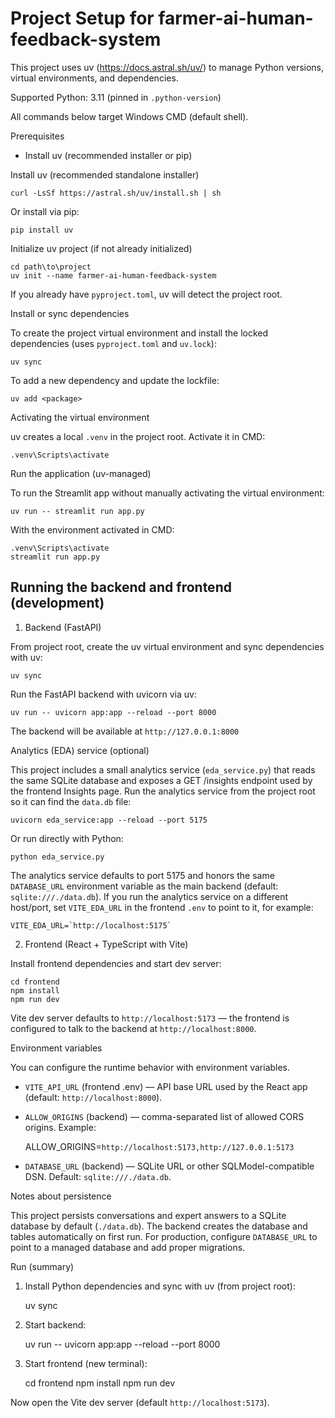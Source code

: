 # Project Setup for farmer-ai-human-feedback-system

This project uses uv (https://docs.astral.sh/uv/) to manage Python versions, virtual environments, and dependencies.

Supported Python: 3.11 (pinned in `.python-version`)

All commands below target Windows CMD (default shell).

Prerequisites

- Install uv (recommended installer or pip)

Install uv (recommended standalone installer)

    curl -LsSf https://astral.sh/uv/install.sh | sh

Or install via pip:

    pip install uv

Initialize uv project (if not already initialized)

    cd path\to\project
    uv init --name farmer-ai-human-feedback-system

If you already have `pyproject.toml`, uv will detect the project root.

Install or sync dependencies

To create the project virtual environment and install the locked dependencies (uses `pyproject.toml` and `uv.lock`):

    uv sync

To add a new dependency and update the lockfile:

    uv add <package>

Activating the virtual environment

uv creates a local `.venv` in the project root. Activate it in CMD:

    .venv\Scripts\activate

Run the application (uv-managed)

To run the Streamlit app without manually activating the virtual environment:

    uv run -- streamlit run app.py

With the environment activated in CMD:

    .venv\Scripts\activate
    streamlit run app.py

## Running the backend and frontend (development)

1. Backend (FastAPI)

From project root, create the uv virtual environment and sync dependencies with uv:

    uv sync

Run the FastAPI backend with uvicorn via uv:

    uv run -- uvicorn app:app --reload --port 8000

The backend will be available at `http://127.0.0.1:8000`

Analytics (EDA) service (optional)

This project includes a small analytics service (`eda_service.py`) that reads the same SQLite database and exposes a GET /insights endpoint used by the frontend Insights page. Run the analytics service from the project root so it can find the `data.db` file:

    uvicorn eda_service:app --reload --port 5175

Or run directly with Python:

    python eda_service.py

The analytics service defaults to port 5175 and honors the same `DATABASE_URL` environment variable as the main backend (default: `sqlite:///./data.db`). If you run the analytics service on a different host/port, set `VITE_EDA_URL` in the frontend `.env` to point to it, for example:

    VITE_EDA_URL=`http://localhost:5175`

2. Frontend (React + TypeScript with Vite)

Install frontend dependencies and start dev server:

    cd frontend
    npm install
    npm run dev

Vite dev server defaults to `http://localhost:5173` — the frontend is configured to talk to the backend at `http://localhost:8000`.

Environment variables

You can configure the runtime behavior with environment variables.

- `VITE_API_URL` (frontend .env) — API base URL used by the React app (default: `http://localhost:8000`).
- `ALLOW_ORIGINS` (backend) — comma-separated list of allowed CORS origins. Example:

    ALLOW_ORIGINS=`http://localhost:5173,http://127.0.0.1:5173`

- `DATABASE_URL` (backend) — SQLite URL or other SQLModel-compatible DSN. Default: `sqlite:///./data.db`.

Notes about persistence

This project persists conversations and expert answers to a SQLite database by default (`./data.db`). The backend creates the database and tables automatically on first run. For production, configure `DATABASE_URL` to point to a managed database and add proper migrations.

Run (summary)

1. Install Python dependencies and sync with uv (from project root):

    uv sync

2. Start backend:

    uv run -- uvicorn app:app --reload --port 8000

3. Start frontend (new terminal):

    cd frontend
    npm install
    npm run dev

Now open the Vite dev server (default `http://localhost:5173`).

